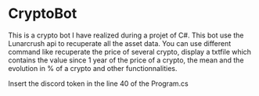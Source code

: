 # CryptoBot

This is a crypto bot I have realized during a projet of C#. This bot use the Lunarcrush api to recuperate all the asset data. 
You can use different command like recuperate the price of several crypto, display a txtfile which contains the value since 1 year of the price of a crypto, the mean and the evolution in % of a crypto and other functionnalities.

Insert the discord token in the line 40 of the Program.cs

